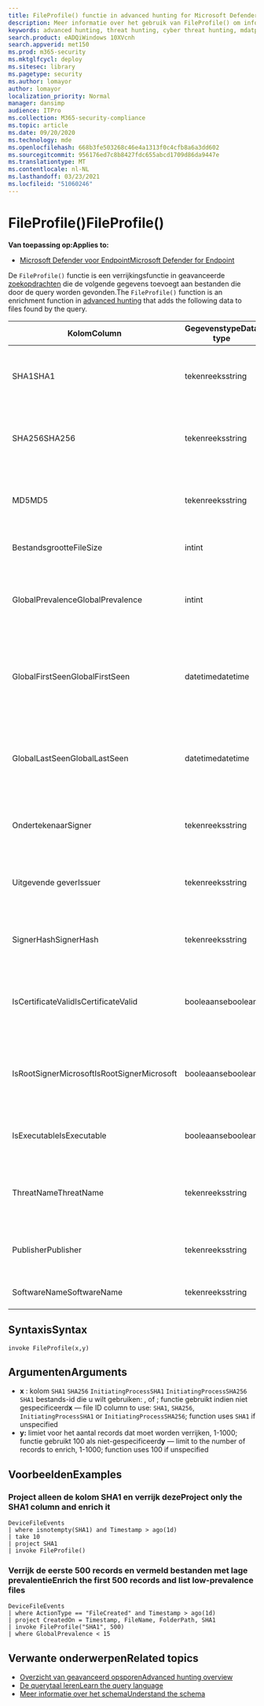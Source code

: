 ```yaml
---
title: FileProfile() functie in advanced hunting for Microsoft Defender for Endpoint
description: Meer informatie over het gebruik van FileProfile() om informatie over bestanden in de geavanceerde resultaten van de query te verrijken
keywords: advanced hunting, threat hunting, cyber threat hunting, mdatp, Microsoft Defender ATP, Microsoft Defender for Endpoint, Windows Defender, Windows Defender ATP, Windows Defender Advanced Threat Protection, search, query, telemetry, schema reference, kusto, FileProfile, file profile, function, enrichment
search.product: eADQiWindows 10XVcnh
search.appverid: met150
ms.prod: m365-security
ms.mktglfcycl: deploy
ms.sitesec: library
ms.pagetype: security
ms.author: lomayor
author: lomayor
localization_priority: Normal
manager: dansimp
audience: ITPro
ms.collection: M365-security-compliance
ms.topic: article
ms.date: 09/20/2020
ms.technology: mde
ms.openlocfilehash: 668b3fe503268c46e4a1313f0c4cfb8a6a3dd602
ms.sourcegitcommit: 956176ed7c8b8427fdc655abcd1709d86da9447e
ms.translationtype: MT
ms.contentlocale: nl-NL
ms.lasthandoff: 03/23/2021
ms.locfileid: "51060246"
---
```

# <a name="fileprofile"></a><span data-ttu-id="8f8af-104">FileProfile()</span><span class="sxs-lookup"><span data-stu-id="8f8af-104">FileProfile()</span></span>

<span data-ttu-id="8f8af-105">**Van toepassing op:**</span><span class="sxs-lookup"><span data-stu-id="8f8af-105">**Applies to:**</span></span>
- [<span data-ttu-id="8f8af-106">Microsoft Defender voor Endpoint</span><span class="sxs-lookup"><span data-stu-id="8f8af-106">Microsoft Defender for Endpoint</span></span>](https://go.microsoft.com/fwlink/?linkid=2154037)

<span data-ttu-id="8f8af-107">De `FileProfile()` functie is een verrijkingsfunctie in geavanceerde [zoekopdrachten](advanced-hunting-overview.md) die de volgende gegevens toevoegt aan bestanden die door de query worden gevonden.</span><span class="sxs-lookup"><span data-stu-id="8f8af-107">The `FileProfile()` function is an enrichment function in [advanced hunting](advanced-hunting-overview.md) that adds the following data to files found by the query.</span></span>

<span data-ttu-id="8f8af-108">Kolom</span><span class="sxs-lookup"><span data-stu-id="8f8af-108">Column</span></span> | <span data-ttu-id="8f8af-109">Gegevenstype</span><span class="sxs-lookup"><span data-stu-id="8f8af-109">Data type</span></span> | <span data-ttu-id="8f8af-110">Beschrijving</span><span class="sxs-lookup"><span data-stu-id="8f8af-110">Description</span></span>
-|-|-
<span data-ttu-id="8f8af-111">SHA1</span><span class="sxs-lookup"><span data-stu-id="8f8af-111">SHA1</span></span> | <span data-ttu-id="8f8af-112">tekenreeks</span><span class="sxs-lookup"><span data-stu-id="8f8af-112">string</span></span> | <span data-ttu-id="8f8af-113">SHA-1 van het bestand waar de opgenomen actie op is toegepast</span><span class="sxs-lookup"><span data-stu-id="8f8af-113">SHA-1 of the file that the recorded action was applied to</span></span>
<span data-ttu-id="8f8af-114">SHA256</span><span class="sxs-lookup"><span data-stu-id="8f8af-114">SHA256</span></span> | <span data-ttu-id="8f8af-115">tekenreeks</span><span class="sxs-lookup"><span data-stu-id="8f8af-115">string</span></span> | <span data-ttu-id="8f8af-116">SHA-256 van het bestand waar de opgenomen actie op is toegepast</span><span class="sxs-lookup"><span data-stu-id="8f8af-116">SHA-256 of the file that the recorded action was applied to</span></span>
<span data-ttu-id="8f8af-117">MD5</span><span class="sxs-lookup"><span data-stu-id="8f8af-117">MD5</span></span> | <span data-ttu-id="8f8af-118">tekenreeks</span><span class="sxs-lookup"><span data-stu-id="8f8af-118">string</span></span> | <span data-ttu-id="8f8af-119">MD5-hash van het bestand waar de opgenomen actie op is toegepast</span><span class="sxs-lookup"><span data-stu-id="8f8af-119">MD5 hash of the file that the recorded action was applied to</span></span>
<span data-ttu-id="8f8af-120">Bestandsgrootte</span><span class="sxs-lookup"><span data-stu-id="8f8af-120">FileSize</span></span> | <span data-ttu-id="8f8af-121">int</span><span class="sxs-lookup"><span data-stu-id="8f8af-121">int</span></span> | <span data-ttu-id="8f8af-122">Grootte van het bestand in bytes</span><span class="sxs-lookup"><span data-stu-id="8f8af-122">Size of the file in bytes</span></span>
<span data-ttu-id="8f8af-123">GlobalPrevalence</span><span class="sxs-lookup"><span data-stu-id="8f8af-123">GlobalPrevalence</span></span> | <span data-ttu-id="8f8af-124">int</span><span class="sxs-lookup"><span data-stu-id="8f8af-124">int</span></span> | <span data-ttu-id="8f8af-125">Aantal exemplaren van de entiteit die wereldwijd door Microsoft is waargenomen</span><span class="sxs-lookup"><span data-stu-id="8f8af-125">Number of instances of the entity observed by Microsoft globally</span></span>
<span data-ttu-id="8f8af-126">GlobalFirstSeen</span><span class="sxs-lookup"><span data-stu-id="8f8af-126">GlobalFirstSeen</span></span> | <span data-ttu-id="8f8af-127">datetime</span><span class="sxs-lookup"><span data-stu-id="8f8af-127">datetime</span></span> | <span data-ttu-id="8f8af-128">Datum en tijd waarop de entiteit voor het eerst wereldwijd door Microsoft is waargenomen</span><span class="sxs-lookup"><span data-stu-id="8f8af-128">Date and time when the entity was first observed by Microsoft globally</span></span>
<span data-ttu-id="8f8af-129">GlobalLastSeen</span><span class="sxs-lookup"><span data-stu-id="8f8af-129">GlobalLastSeen</span></span> | <span data-ttu-id="8f8af-130">datetime</span><span class="sxs-lookup"><span data-stu-id="8f8af-130">datetime</span></span> | <span data-ttu-id="8f8af-131">Datum en tijd waarop de entiteit voor het laatst wereldwijd is waargenomen door Microsoft</span><span class="sxs-lookup"><span data-stu-id="8f8af-131">Date and time when the entity was last observed by Microsoft globally</span></span>
<span data-ttu-id="8f8af-132">Ondertekenaar</span><span class="sxs-lookup"><span data-stu-id="8f8af-132">Signer</span></span> | <span data-ttu-id="8f8af-133">tekenreeks</span><span class="sxs-lookup"><span data-stu-id="8f8af-133">string</span></span> | <span data-ttu-id="8f8af-134">Informatie over de ondertekenaar van het bestand</span><span class="sxs-lookup"><span data-stu-id="8f8af-134">Information about the signer of the file</span></span>
<span data-ttu-id="8f8af-135">Uitgevende gever</span><span class="sxs-lookup"><span data-stu-id="8f8af-135">Issuer</span></span> | <span data-ttu-id="8f8af-136">tekenreeks</span><span class="sxs-lookup"><span data-stu-id="8f8af-136">string</span></span> | <span data-ttu-id="8f8af-137">Informatie over de certificeringsinstantie voor afgifte (CA)</span><span class="sxs-lookup"><span data-stu-id="8f8af-137">Information about the issuing certificate authority (CA)</span></span>
<span data-ttu-id="8f8af-138">SignerHash</span><span class="sxs-lookup"><span data-stu-id="8f8af-138">SignerHash</span></span> | <span data-ttu-id="8f8af-139">tekenreeks</span><span class="sxs-lookup"><span data-stu-id="8f8af-139">string</span></span> | <span data-ttu-id="8f8af-140">Unieke hashwaarde die de ondertekenaar identificeert</span><span class="sxs-lookup"><span data-stu-id="8f8af-140">Unique hash value identifying the signer</span></span>
<span data-ttu-id="8f8af-141">IsCertificateValid</span><span class="sxs-lookup"><span data-stu-id="8f8af-141">IsCertificateValid</span></span> | <span data-ttu-id="8f8af-142">booleaanse</span><span class="sxs-lookup"><span data-stu-id="8f8af-142">boolean</span></span> | <span data-ttu-id="8f8af-143">Of het certificaat dat wordt gebruikt om het bestand te ondertekenen geldig is</span><span class="sxs-lookup"><span data-stu-id="8f8af-143">Whether the certificate used to sign the file is valid</span></span>
<span data-ttu-id="8f8af-144">IsRootSignerMicrosoft</span><span class="sxs-lookup"><span data-stu-id="8f8af-144">IsRootSignerMicrosoft</span></span> | <span data-ttu-id="8f8af-145">booleaanse</span><span class="sxs-lookup"><span data-stu-id="8f8af-145">boolean</span></span> | <span data-ttu-id="8f8af-146">Geeft aan of de ondertekenaar van het hoofdcertificaat Microsoft is</span><span class="sxs-lookup"><span data-stu-id="8f8af-146">Indicates whether the signer of the root certificate is Microsoft</span></span>
<span data-ttu-id="8f8af-147">IsExecutable</span><span class="sxs-lookup"><span data-stu-id="8f8af-147">IsExecutable</span></span> | <span data-ttu-id="8f8af-148">booleaanse</span><span class="sxs-lookup"><span data-stu-id="8f8af-148">boolean</span></span> | <span data-ttu-id="8f8af-149">Of het bestand een PE-bestand (Portable Executable) is</span><span class="sxs-lookup"><span data-stu-id="8f8af-149">Whether the file is a Portable Executable (PE) file</span></span>
<span data-ttu-id="8f8af-150">ThreatName</span><span class="sxs-lookup"><span data-stu-id="8f8af-150">ThreatName</span></span> | <span data-ttu-id="8f8af-151">tekenreeks</span><span class="sxs-lookup"><span data-stu-id="8f8af-151">string</span></span> | <span data-ttu-id="8f8af-152">Detectienaam voor malware of andere gevonden bedreigingen</span><span class="sxs-lookup"><span data-stu-id="8f8af-152">Detection name for any malware or other threats found</span></span>
<span data-ttu-id="8f8af-153">Publisher</span><span class="sxs-lookup"><span data-stu-id="8f8af-153">Publisher</span></span> | <span data-ttu-id="8f8af-154">tekenreeks</span><span class="sxs-lookup"><span data-stu-id="8f8af-154">string</span></span> | <span data-ttu-id="8f8af-155">Naam van de organisatie die het bestand heeft gepubliceerd</span><span class="sxs-lookup"><span data-stu-id="8f8af-155">Name of the organization that published the file</span></span>
<span data-ttu-id="8f8af-156">SoftwareName</span><span class="sxs-lookup"><span data-stu-id="8f8af-156">SoftwareName</span></span> | <span data-ttu-id="8f8af-157">tekenreeks</span><span class="sxs-lookup"><span data-stu-id="8f8af-157">string</span></span> | <span data-ttu-id="8f8af-158">Naam van het softwareproduct</span><span class="sxs-lookup"><span data-stu-id="8f8af-158">Name of the software product</span></span>

## <a name="syntax"></a><span data-ttu-id="8f8af-159">Syntaxis</span><span class="sxs-lookup"><span data-stu-id="8f8af-159">Syntax</span></span>

```kusto
invoke FileProfile(x,y)
```

## <a name="arguments"></a><span data-ttu-id="8f8af-160">Argumenten</span><span class="sxs-lookup"><span data-stu-id="8f8af-160">Arguments</span></span>

- <span data-ttu-id="8f8af-161">**x** : kolom `SHA1` `SHA256` `InitiatingProcessSHA1` `InitiatingProcessSHA256` `SHA1` bestands-id die u wilt gebruiken: , of ; functie gebruikt indien niet gespecificeerd</span><span class="sxs-lookup"><span data-stu-id="8f8af-161">**x** — file ID column to use: `SHA1`, `SHA256`, `InitiatingProcessSHA1` or `InitiatingProcessSHA256`; function uses `SHA1` if unspecified</span></span>
- <span data-ttu-id="8f8af-162">**y:** limiet voor het aantal records dat moet worden verrijken, 1-1000; functie gebruikt 100 als niet-gespecificeerd</span><span class="sxs-lookup"><span data-stu-id="8f8af-162">**y** — limit to the number of records to enrich, 1-1000; function uses 100 if unspecified</span></span>

## <a name="examples"></a><span data-ttu-id="8f8af-163">Voorbeelden</span><span class="sxs-lookup"><span data-stu-id="8f8af-163">Examples</span></span>

### <a name="project-only-the-sha1-column-and-enrich-it"></a><span data-ttu-id="8f8af-164">Project alleen de kolom SHA1 en verrijk deze</span><span class="sxs-lookup"><span data-stu-id="8f8af-164">Project only the SHA1 column and enrich it</span></span>

```kusto
DeviceFileEvents
| where isnotempty(SHA1) and Timestamp > ago(1d)
| take 10
| project SHA1
| invoke FileProfile()
```

### <a name="enrich-the-first-500-records-and-list-low-prevalence-files"></a><span data-ttu-id="8f8af-165">Verrijk de eerste 500 records en vermeld bestanden met lage prevalentie</span><span class="sxs-lookup"><span data-stu-id="8f8af-165">Enrich the first 500 records and list low-prevalence files</span></span>

```kusto
DeviceFileEvents
| where ActionType == "FileCreated" and Timestamp > ago(1d)
| project CreatedOn = Timestamp, FileName, FolderPath, SHA1
| invoke FileProfile("SHA1", 500) 
| where GlobalPrevalence < 15
```

## <a name="related-topics"></a><span data-ttu-id="8f8af-166">Verwante onderwerpen</span><span class="sxs-lookup"><span data-stu-id="8f8af-166">Related topics</span></span>

- [<span data-ttu-id="8f8af-167">Overzicht van geavanceerd opsporen</span><span class="sxs-lookup"><span data-stu-id="8f8af-167">Advanced hunting overview</span></span>](advanced-hunting-overview.md)
- [<span data-ttu-id="8f8af-168">De querytaal leren</span><span class="sxs-lookup"><span data-stu-id="8f8af-168">Learn the query language</span></span>](advanced-hunting-query-language.md)
- [<span data-ttu-id="8f8af-169">Meer informatie over het schema</span><span class="sxs-lookup"><span data-stu-id="8f8af-169">Understand the schema</span></span>](advanced-hunting-schema-reference.md)
